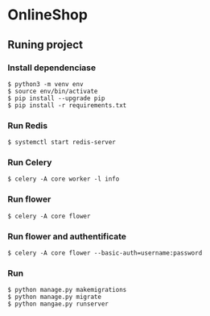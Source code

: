# OnlineShop

## Runing project

### Install dependenciase
```
$ python3 -m venv env
$ source env/bin/activate
$ pip install --upgrade pip
$ pip install -r requirements.txt

```
### Run Redis
```console
$ systemctl start redis-server
```
### Run Celery
```console
$ celery -A core worker -l info
```
### Run flower
```console
$ celery -A core flower
```
### Run flower and authentificate
```
$ celery -A core flower --basic-auth=username:password
```
### Run
```
$ python manage.py makemigrations
$ python manage.py migrate
$ python mangae.py runserver
```